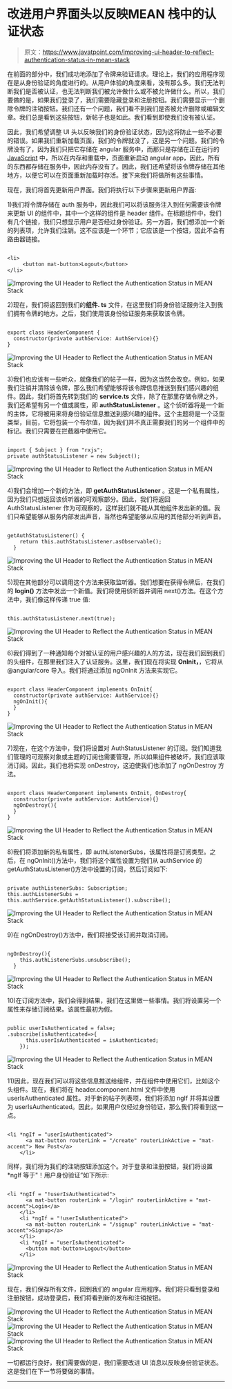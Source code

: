 # 改进用户界面头以反映MEAN 栈中的认证状态

> 原文：<https://www.javatpoint.com/improving-ui-header-to-reflect-authentication-status-in-mean-stack>

在前面的部分中，我们成功地添加了令牌来验证请求。理论上，我们的应用程序现在是从身份验证的角度进行的。从用户体验的角度来看，没有那么多。我们无法判断我们是否被认证，也无法判断我们被允许做什么或不被允许做什么。所以，我们要做的是，如果我们登录了，我们需要隐藏登录和注册按钮。我们需要显示一个删除令牌的注销按钮。我们还有一个问题，我们看不到我们是否被允许删除或编辑文章。我们总是看到这些按钮，新帖子也是如此。我们看到即使我们没有被认证。

因此，我们希望调整 UI 头以反映我们的身份验证状态，因为这将防止一些不必要的错误。如果我们重新加载页面，我们的令牌就没了，这是另一个问题。我们的令牌没有了，因为我们只把它存储在 angular 服务中，而那只是存储在正在运行的 [JavaScript](https://www.javatpoint.com/javascript-tutorial) 中，所以在内存和重载中，页面重新启动 angular app，因此，所有的东西都存储在服务中，因此内存没有了。因此，我们还希望将该令牌存储在其他地方，以便它可以在页面重新加载时存活。接下来我们将做所有这些事情。

现在，我们将首先更新用户界面。我们将执行以下步骤来更新用户界面:

1)我们将令牌存储在 auth 服务中，因此我们可以将该服务注入到任何需要该令牌来更新 UI 的组件中，其中一个这样的组件是 header 组件。在标题组件中，我们有几个链接，我们只想显示用户是否经过身份验证。另一方面，我们想添加一个新的列表项，允许我们注销。这不应该是一个环节；它应该是一个按钮，因此不会有路由器链接。

```

<li>
     <button mat-button>Logout</button>
</li>

```

![Improving the UI Header to Reflect the Authentication Status in MEAN Stack](img/0604e7425663f540fd2fc83e8168131b.png)

2)现在，我们将返回到我们的**组件. ts** 文件，在这里我们将身份验证服务注入到我们拥有令牌的地方。之后，我们使用该身份验证服务来获取该令牌。

```

export class HeaderComponent {
  constructor(private authService: AuthService){}
}

```

![Improving the UI Header to Reflect the Authentication Status in MEAN Stack](img/26302c3ad61d5f1b53b5c998da1b28a7.png)

3)我们也应该有一些听众，就像我们的帖子一样，因为这当然会改变。例如，如果我们注销并清除该令牌，那么我们希望能够将该令牌信息推送到我们感兴趣的组件。因此，我们将首先转到我们的 **service.ts** 文件，除了在那里存储令牌之外，我们还希望有另一个值或属性，即 **authStatusListener** 。这个侦听器将是一个新的主体，它将被用来将身份验证信息推送到感兴趣的组件。这个主题将是一个泛型类型，目前，它将包装一个布尔值，因为我们并不真正需要我们的另一个组件中的标记。我们只需要在拦截器中使用它。

```

import { Subject } from "rxjs";
private authStatusListener = new Subject(); 
```

![Improving the UI Header to Reflect the Authentication Status in MEAN Stack](img/b6ab194ad1bd64bb8b9727cb70ca2f8c.png)

4)我们会增加一个新的方法，即 **getAuthStatusListener** 。这是一个私有属性，因为我们只想返回该侦听器的可观察部分。因此，我们将返回 AuthStatusListener 作为可观察的，这样我们就不能从其他组件发出新的值。我们只希望能够从服务内部发出声音，当然也希望能够从应用的其他部分听到声音。

```

getAuthStatusListener() {
    return this.authStatusListener.asObservable();
  }

```

![Improving the UI Header to Reflect the Authentication Status in MEAN Stack](img/5f21ce3cb2b13afdce8b04f27c234fff.png)

5)现在其他部分可以调用这个方法来获取监听器。我们想要在获得令牌后，在我们的 **login()** 方法中发出一个新值。我们将使用侦听器并调用 next()方法。在这个方法中，我们像这样传递 true 值:

```

this.authStatusListener.next(true);

```

![Improving the UI Header to Reflect the Authentication Status in MEAN Stack](img/936ca107db7909fc43dbe2ce029fc831.png)

6)我们得到了一种通知每个对被认证的用户感兴趣的人的方法，现在我们回到我们的头组件，在那里我们注入了认证服务。这里，我们现在将实现 **OnInit，**，它将从@angular/core 导入。我们将通过添加 ngOnInit 方法来实现它。

```

export class HeaderComponent implements OnInit{
  constructor(private authService: AuthService){}
  ngOnInit(){ 
  }
}

```

![Improving the UI Header to Reflect the Authentication Status in MEAN Stack](img/9ae320aa1320849b04c41e998eac4375.png)

7)现在，在这个方法中，我们将设置对 AuthStatusListener 的订阅。我们知道我们管理的可观察对象或主题的订阅也需要管理，所以如果组件被破坏，我们应该取消订阅。因此，我们也将实现 onDestroy，这迫使我们也添加了 ngOnDestroy 方法。

```

export class HeaderComponent implements OnInit, OnDestroy{
  constructor(private authService: AuthService){}
  ngOnDestroy(){
  }
}

```

![Improving the UI Header to Reflect the Authentication Status in MEAN Stack](img/7c15e9c46ea4ea2e0a3e2ff0630a0218.png)

8)我们将添加新的私有属性，即 authListenerSubs，该属性将是订阅类型。之后，在 ngOnInit()方法中，我们将这个属性设置为我们从 authService 的 getAuthStatusListener()方法中设置的订阅，然后订阅如下:

```

private authListenerSubs: Subscription;
this.authListenerSubs = this.authService.getAuthStatusListener().subscribe();

```

![Improving the UI Header to Reflect the Authentication Status in MEAN Stack](img/294e5b8d7bfb844a77414d4ca5072d5a.png)

9)在 ngOnDestroy()方法中，我们将接受该订阅并取消订阅。

```

ngOnDestroy(){
    this.authListenerSubs.unsubscribe();
  }

```

![Improving the UI Header to Reflect the Authentication Status in MEAN Stack](img/5a0bb991c2442430f3e17b049f7fd71d.png)

10)在订阅方法中，我们会得到结果，我们在这里做一些事情。我们将设置另一个属性来存储订阅结果。该属性最初为假。

```

public userIsAuthenticated = false;
.subscribe(isAuthenticated=>{
      this.userIsAuthenticated = isAuthenticated;
    });

```

![Improving the UI Header to Reflect the Authentication Status in MEAN Stack](img/b2dd5030283a4284cc565937e3e2a788.png)

11)因此，现在我们可以将这些信息推送给组件，并在组件中使用它们，比如这个头组件。现在，我们将在 header.component.html 文件中使用 userIsAuthenticated 属性。对于新的帖子列表项，我们将添加 ngIf 并将其设置为 userIsAuthenticated。因此，如果用户仅经过身份验证，那么我们将看到这一点。

```

<li *ngIf = "userIsAuthenticated">
      <a mat-button routerLink = "/create" routerLinkActive = "mat-accent"> New Post</a>
    </li>

```

同样，我们将为我们的注销按钮添加这个。对于登录和注册按钮，我们将设置*ngIf 等于"！用户身份验证”如下所示:

```

<li *ngIf = "!userIsAuthenticated">
      <a mat-button routerLink = "/login" routerLinkActive = "mat-accent">Login</a>
    </li>
    <li *ngIf = "!userIsAuthenticated">
      <a mat-button routerLink = "/signup" routerLinkActive = "mat-accent">Signup</a>
    </li>
    <li *ngIf = "userIsAuthenticated">
      <button mat-button>Logout</button>
    </li>

```

![Improving the UI Header to Reflect the Authentication Status in MEAN Stack](img/524b3c838379d101db587bcae492b196.png)

现在，我们保存所有文件，回到我们的 angular 应用程序。我们将只看到登录和注册按钮，成功登录后，我们将看到新的发布和注销按钮。

![Improving the UI Header to Reflect the Authentication Status in MEAN Stack](img/6572c4ad4a9a3464f86176bdeff4ca60.png)
![Improving the UI Header to Reflect the Authentication Status in MEAN Stack](img/224da2018c00f29cd1e3079fc7e7ad66.png)
![Improving the UI Header to Reflect the Authentication Status in MEAN Stack](img/295d88a053953f069c2f34c7fa5117cd.png)

一切都运行良好，我们需要做的是，我们需要改进 UI 消息以反映身份验证状态。这是我们在下一节将要做的事情。

* * *
